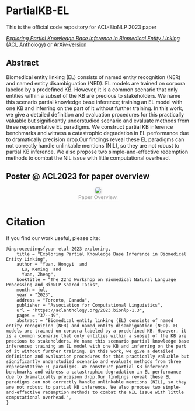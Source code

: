 # PartialKB-EL

This is the official code repository for ACL-BioNLP 2023 paper

[*Exploring Partial Knowledge Base Inference in Biomedical Entity Linking* (ACL Anthology)](https://aclanthology.org/2023.bionlp-1.3/) or [ArXiv-version](https://arxiv.org/abs/2303.10330)

## Abstract

Biomedical entity linking (EL) consists of named entity recognition (NER) and named entity disambiguation (NED). EL models are trained on corpora labeled by a predefined KB. However, it is a common scenario that only entities within a subset of the KB are precious to stakeholders. We name this scenario partial knowledge base inference; training an EL model with one KB and inferring on the part of it without further training. In this work, we give a detailed definition and evaluation procedures for this practically valuable but significantly understudied scenario and evaluate methods from three representative EL paradigms. We construct partial KB inference benchmarks and witness a catastrophic degradation in EL performance due to dramatically precision drop.Our findings reveal these EL paradigms can not correctly handle unlinkable mentions (NIL), so they are not robust to partial KB inference. We also propose two simple-and-effective redemption methods to combat the NIL issue with little computational overhead.

## Poster @ ACL2023 for paper overview

<center>
    <a target="_blank"><img style="border-radius: 0.3125em;
    box-shadow: 0 2px 4px 0 rgba(34,36,38,.12),0 2px 10px 0 rgba(34,36,38,.08);"
    src="./poster.pdf"></a>
    <br>
    <div style="color:orange; border-bottom: 1px solid #d9d9d9;
    display: inline-block;
    color: #999;
    padding: 2px;">Paper Overview.</div>
</center>

# Citation

If you find our work useful, please cite:
```
@inproceedings{yuan-etal-2023-exploring,
    title = "Exploring Partial Knowledge Base Inference in Biomedical Entity Linking",
    author = "Yuan, Hongyi  and
      Lu, Keming  and
      Yuan, Zheng",
    booktitle = "The 22nd Workshop on Biomedical Natural Language Processing and BioNLP Shared Tasks",
    month = jul,
    year = "2023",
    address = "Toronto, Canada",
    publisher = "Association for Computational Linguistics",
    url = "https://aclanthology.org/2023.bionlp-1.3",
    pages = "37--49",
    abstract = "Biomedical entity linking (EL) consists of named entity recognition (NER) and named entity disambiguation (NED). EL models are trained on corpora labeled by a predefined KB. However, it is a common scenario that only entities within a subset of the KB are precious to stakeholders. We name this scenario partial knowledge base inference; training an EL model with one KB and inferring on the part of it without further training. In this work, we give a detailed definition and evaluation procedures for this practically valuable but significantly understudied scenario and evaluate methods from three representative EL paradigms. We construct partial KB inference benchmarks and witness a catastrophic degradation in EL performance due to dramatically precision drop.Our findings reveal these EL paradigms can not correctly handle unlinkable mentions (NIL), so they are not robust to partial KB inference. We also propose two simple-and-effective redemption methods to combat the NIL issue with little computational overhead.",
}

```

